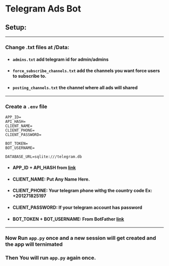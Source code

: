 # Telegram Ads Bot

## Setup:
___
### Change .txt files at /Data:
* #### `admins.txt` add telegram id for admin/admins
* #### `force_subscribe_channels.txt` add the channels you want force users to subscribe to.
* #### `posting_channels.txt` the channel where all ads will shared
___
### Create a `.env` file
```dotenv
APP_ID=
API_HASH=
CLIENT_NAME=
CLIENT_PHONE=
CLIENT_PASSWORD=

BOT_TOKEN=
BOT_USERNAME=

DATABASE_URL=sqlite:///telegram.db
```
* #### APP_ID + API_HASH from [link](https://my.telegram.org/auth?to=apps)
* #### CLIENT_NAME: Put Any Name Here.
* #### CLIENT_PHONE: Your telegram phone withg the country code Ex: +201271825197
* #### CLIENT_PASSWORD: If your telegram account has password
* #### BOT_TOKEN + BOT_USERNAME: From BotFather [link](https://t.me/BotFather)
___
### Now Run `app.py` once and a new session will get created and the app will ternimated
### Then You will run `app.py` again once.
